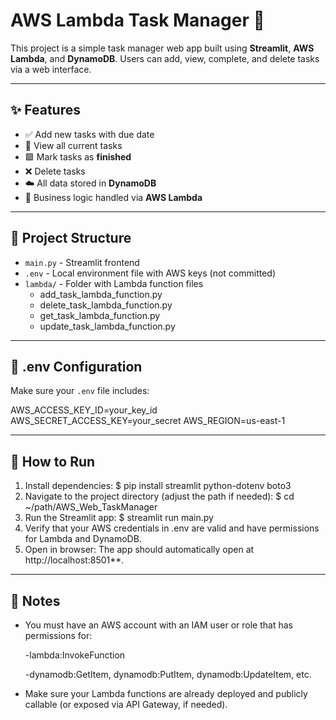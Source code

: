 # AWS Lambda Task Manager 📝

This project is a simple task manager web app built using **Streamlit**, **AWS Lambda**, and **DynamoDB**. Users can add, view, complete, and delete tasks via a web interface.

---

## ✨ Features

- ✅ Add new tasks with due date
- 📂 View all current tasks
- 🟩 Mark tasks as **finished**
- ❌ Delete tasks
- ☁️ All data stored in **DynamoDB**
- 🔁 Business logic handled via **AWS Lambda**

---

## 📁 Project Structure

- `main.py` - Streamlit frontend
- `.env` - Local environment file with AWS keys (not committed)
- `lambda/` - Folder with Lambda function files
   - add_task_lambda_function.py
   - delete_task_lambda_function.py
   - get_task_lambda_function.py
   - update_task_lambda_function.py

---

## 🔐 .env Configuration

Make sure your `.env` file includes:

AWS_ACCESS_KEY_ID=your_key_id
AWS_SECRET_ACCESS_KEY=your_secret
AWS_REGION=us-east-1

---

## 🚀 How to Run

1. Install dependencies:
   $ pip install streamlit python-dotenv boto3
2. Navigate to the project directory (adjust the path if needed):
   $ cd ~/path/AWS_Web_TaskManager
3. Run the Streamlit app:
   $ streamlit run main.py
4. Verify that your AWS credentials in .env are valid and have permissions for Lambda and DynamoDB.
5. Open in browser: The app should automatically open at http://localhost:8501**.

---

##  📌 Notes
- You must have an AWS account with an IAM user or role that has permissions for:

    -lambda:InvokeFunction

    -dynamodb:GetItem, dynamodb:PutItem, dynamodb:UpdateItem, etc.
- Make sure your Lambda functions are already deployed and publicly callable (or exposed via API Gateway, if needed).